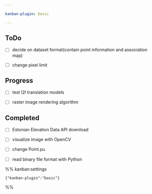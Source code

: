 ```yaml
---

kanban-plugin: basic

---
```


## ToDo

- [ ] decide on dataset format(contain point information and association map)
- [ ] change pixel limit


## Progress

- [ ] test I2I translation models
- [ ] raster image rendering algorithm


## Completed

- [ ] Estonian Elevation Data API download
- [ ] visualize image with OpenCV
- [ ] change Point.pu
- [ ] read binary file format with Python




%% kanban:settings
```
{"kanban-plugin":"basic"}
```
%%